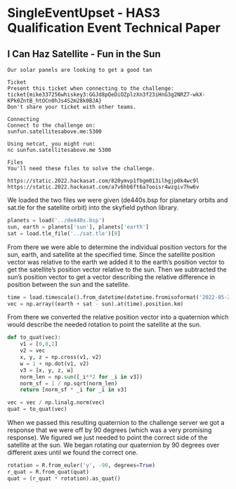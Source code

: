 # SingleEventUpset - HAS3 Qualification Event Technical Paper

## I Can Haz Satellite - Fun in the Sun

```
Our solar panels are looking to get a good tan

Ticket
Present this ticket when connecting to the challenge:
ticket{mike337256whiskey3:GGJd8pQeDiOZplzXn3f23iHnG3g2NRZ7-wkX-KPk0ZntB_htOCn0hJs4S2m28k0BJA}
Don't share your ticket with other teams.

Connecting
Connect to the challenge on:
sunfun.satellitesabove.me:5300

Using netcat, you might run:
nc sunfun.satellitesabove.me 5300

Files
You'll need these files to solve the challenge.

https://static.2022.hackasat.com/820ymvp1fbgm013ilhgjp0k4wc9l
https://static.2022.hackasat.com/a7v6hb6ft6a7ooisr4wzgiv7hw6v
```

We loaded the two files we were given (de440s.bsp for planetary orbits and sat.tle for the satellite orbit) into the skyfield python library.

```python
planets = load('../de440s.bsp')
sun, earth = planets['sun'], planets['earth']
sat = load.tle_file('../sat.tle')[0]
```

From there we were able to determine the individual position vectors for the sun, earth, and satellite at the specified time. Since the satellite position vector was relative to the earth we added it to the earth’s position vector to get the satellite’s position vector relative to the sun. Then we subtracted the sun’s position vector to get a vector describing the relative difference in position between the sun and the satellite.

```python
time = load.timescale().from_datetime(datetime.fromisoformat('2022-05-21 14:00:00+00:00'))
vec = np.array((earth + sat - sun).at(time).position.km)
```

From there we converted the relative position vector into a quaternion which would describe the needed rotation to point the satellite at the sun. 

```python
def to_quat(vec):
    v1 = [0,0,1]
    v2 = vec
    x, y, z = np.cross(v1, v2)
    w = 1 + np.dot(v1, v2)
    v3 = [x, y, z, w]
    norm_len = np.sum([_i**2 for _i in v3])
    norm_sf = 1 / np.sqrt(norm_len)
    return [norm_sf * _i for _i in v3]

vec = vec / np.linalg.norm(vec)
quat = to_quat(vec)
```

When we passed this resulting quaternion to the challenge server we got a response that we were off by 90 degrees (which was a very promising response). We figured we just needed to point the correct side of the satellite at the sun. We began rotating our quaternion by 90 degrees over different axes until we found the correct one.

```python
rotation = R.from_euler('y', -90, degrees=True)
r_quat = R.from_quat(quat)
quat = (r_quat * rotation).as_quat()
```
